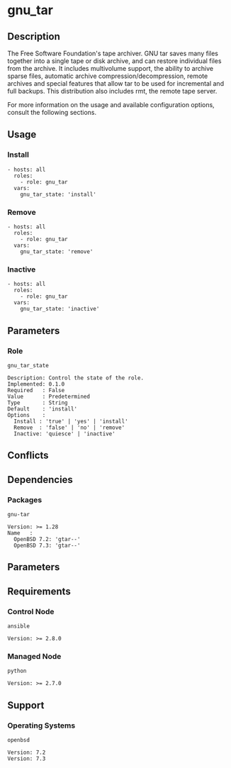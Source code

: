 # gnu_tar

## Description

The Free Software Foundation's tape archiver. GNU tar saves many files together
into a single tape or disk archive, and can restore individual files from the
archive. It includes multivolume support, the ability to archive sparse files,
automatic archive compression/decompression, remote archives and special
features that allow tar to be used for incremental and full backups. This
distribution also includes rmt, the remote tape server.

For more information on the usage and available configuration options,
consult the following sections.

## Usage

### Install

```
- hosts: all
  roles:
    - role: gnu_tar
  vars:
    gnu_tar_state: 'install'
```

### Remove

```
- hosts: all
  roles:
    - role: gnu_tar
  vars:
    gnu_tar_state: 'remove'
```

### Inactive

```
- hosts: all
  roles:
    - role: gnu_tar
  vars:
    gnu_tar_state: 'inactive'
```

## Parameters

### Role

`gnu_tar_state`

    Description: Control the state of the role.
    Implemented: 0.1.0
    Required   : False
    Value      : Predetermined
    Type       : String
    Default    : 'install'
    Options    :
      Install : 'true' | 'yes' | 'install'
      Remove  : 'false' | 'no' | 'remove'
      Inactive: 'quiesce' | 'inactive'

## Conflicts

## Dependencies

### Packages

`gnu-tar`

    Version: >= 1.28
    Name   :
      OpenBSD 7.2: 'gtar--'
      OpenBSD 7.3: 'gtar--'

## Parameters

## Requirements

### Control Node

`ansible`

    Version: >= 2.8.0

### Managed Node

`python`

    Version: >= 2.7.0

## Support

### Operating Systems

`openbsd`

    Version: 7.2
    Version: 7.3
